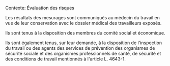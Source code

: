 Contexte: Évaluation des risques

Les résultats des mesurages sont communiqués au médecin du travail en vue de leur conservation avec le dossier médical des travailleurs exposés.

Ils sont tenus à la disposition des membres du comité social et économique.

Ils sont également tenus, sur leur demande, à la disposition de l'inspection du travail ou des agents des services de prévention des organismes de sécurité sociale et des organismes professionnels de santé, de sécurité et des conditions de travail mentionnés à l'article L. 4643-1.